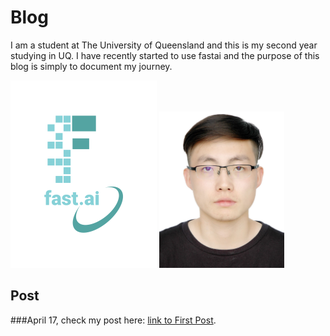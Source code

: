 # Blog
I am a student at The University of Queensland and this is my second year studying in UQ. I have recently started to use fastai and the purpose of this blog is simply to document my journey.

![Image of fast.ai logo](images/logo.png)
<img src="images/self.png" alt="Self Image" width="200">

## Post
###April 17,
check my post here: [link to First Post](https://github.com/Simon9971/Simon9971.github.io/blob/master/_posts/2024-04-17-first_post.md). 
